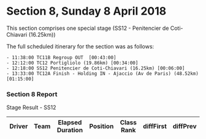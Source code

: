 # Section 8, Sunday 8 April 2018

This section comprises one special stage (SS12 - Penitencier de Coti-Chiavari (16.25km))

The full scheduled itinerary for the section was as follows:

	- 11:38:00 TC11B Regroup OUT  [00:43:00]
	- 12:12:00 TC12 Portigliolo (19.86km) [00:34:00]
	- 12:18:00 SS12 Penitencier de Coti-Chiavari (16.25km) [00:06:00]
	- 13:33:00 TC12A Finish - Holding IN - Ajaccio (Av de Paris) (48.52km) [01:15:00]

### Section 8 Report

Stage Result - SS12

|Driver|Team|Elapsed Duration|Position|Class Rank|diffFirst|diffPrev|
|------|----|----------------|--------|----------|---------|--------|



